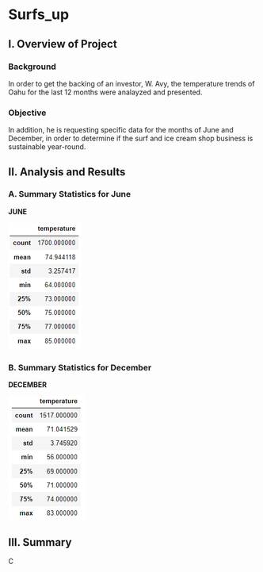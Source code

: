 # Surfs_up

## I. Overview of Project

### Background
In order to get the backing of an investor, W. Avy, the temperature trends of Oahu for the last 12 months were analayzed and presented.

### Objective
In addition, he is requesting specific data for the months of June and December, in order to determine if the surf and ice cream shop business is sustainable year-round.


## II. Analysis and Results

### A. Summary Statistics for June

**JUNE**

![](analysis/June_Temp.PNG)



### B. Summary Statistics for December

**DECEMBER**

![](analysis/Dec_Temp.PNG)


## III. Summary

C
